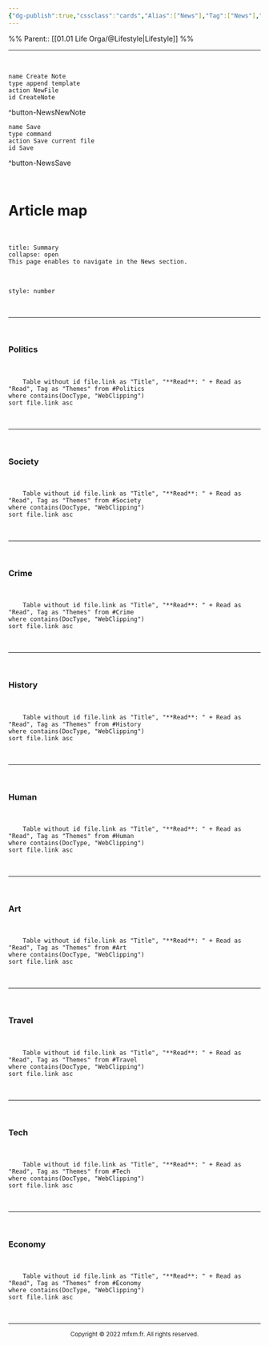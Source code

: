 ```yaml
---
{"dg-publish":true,"cssclass":"cards","Alias":["News"],"Tag":["News"],"Date":"2022-02-06","DocType":"WebClipping","ChildrenType":null,"Hierarchy":"Root","location":null,"CollapseMetaTable":"Yes","permalink":"/00-03-news/news/"}
---
```


%% Parent:: [[01.01 Life Orga/@Lifestyle|Lifestyle]] %%

---

&emsp;

```button
name Create Note
type append template
action NewFile
id CreateNote
```
^button-NewsNewNote

```button
name Save
type command
action Save current file
id Save
```
^button-NewsSave

&emsp;

# Article map

&emsp;

```ad-abstract
title: Summary
collapse: open
This page enables to navigate in the News section.
```

&emsp;

```toc
style: number
```

&emsp;

---

&emsp;

### Politics

&emsp;

```dataview
	Table without id file.link as "Title", "**Read**: " + Read as "Read", Tag as "Themes" from #Politics
where contains(DocType, "WebClipping")
sort file.link asc
```

&emsp;

---

&emsp;

### Society

&emsp;

```dataview
	Table without id file.link as "Title", "**Read**: " + Read as "Read", Tag as "Themes" from #Society
where contains(DocType, "WebClipping")
sort file.link asc
```

&emsp;

---

&emsp;

### Crime

&emsp;

```dataview
	Table without id file.link as "Title", "**Read**: " + Read as "Read", Tag as "Themes" from #Crime
where contains(DocType, "WebClipping")
sort file.link asc
```

&emsp;

---

&emsp;

### History

&emsp;

```dataview
	Table without id file.link as "Title", "**Read**: " + Read as "Read", Tag as "Themes" from #History 
where contains(DocType, "WebClipping")
sort file.link asc
```

&emsp;

---

&emsp;

### Human

&emsp;

```dataview
	Table without id file.link as "Title", "**Read**: " + Read as "Read", Tag as "Themes" from #Human
where contains(DocType, "WebClipping")
sort file.link asc
```

&emsp;

---

&emsp;


### Art

&emsp;

```dataview
	Table without id file.link as "Title", "**Read**: " + Read as "Read", Tag as "Themes" from #Art
where contains(DocType, "WebClipping")
sort file.link asc
```

&emsp;

---

&emsp;


### Travel

&emsp;

```dataview
	Table without id file.link as "Title", "**Read**: " + Read as "Read", Tag as "Themes" from #Travel
where contains(DocType, "WebClipping")
sort file.link asc
```

&emsp;

---

&emsp;


### Tech

&emsp;

```dataview
	Table without id file.link as "Title", "**Read**: " + Read as "Read", Tag as "Themes" from #Tech
where contains(DocType, "WebClipping")
sort file.link asc
```

&emsp;

---

&emsp;


### Economy

&emsp;

```dataview
	Table without id file.link as "Title", "**Read**: " + Read as "Read", Tag as "Themes" from #Economy
where contains(DocType, "WebClipping")
sort file.link asc
```


&emsp;
&emsp;

---
<center><small>Copyright © 2022 mfxm.fr. All rights reserved.</small></center>